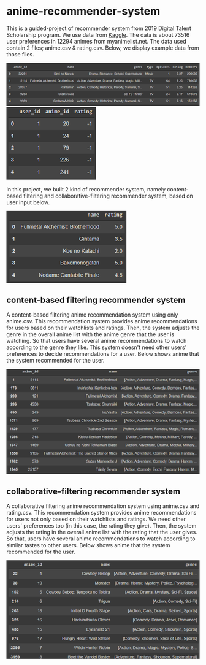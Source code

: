 # anime-recommender-system

This is a guided-project of recommender system from 2019 Digital Talent Scholarship program. We use data from [Kaggle]( https://www.kaggle.com/datasets/CooperUnion/anime-recommendations-database?datasetId=571). The data is about 73516 user preferences in 12294 animes from myanimelist.net. The data used contain 2 files; anime.csv & rating.csv. Below, we display example data from those files. 

![anime.csv](documentation/anime_data.png)
![rate.csv](documentation/rate_data.png)

In this project, we built 2 kind of recommender system, namely content-based filtering and collaborative-filtering recommender system, based on user input below.

![userinput](documentation/user_input_1.png)

## content-based filtering recommender system

A content-based filtering anime recommendation system using only anime.csv. This recommendation system provides anime recommendations for users based on their watchlists and ratings. Then, the system adjusts the genre in the overall anime list with the anime genre that the user is watching. So that users have several anime recommendations to watch according to the genre they like. This system doesn't need other users' preferences to decide recommendations for a user. Below shows anime that the system recommended for the user. 

![result1](documentation/anime_recommendation_content_based.png)

## collaborative-filtering recommender system

A collaborative filtering anime recommendation system using anime.csv and rating.csv. This recommendation system provides anime recommendations for users not only based on their watchlists and ratings. We need other users' preferences too (in this case, the rating they give). Then, the system adjusts the rating in the overall anime list with the rating that the user gives. So that, users have several anime recommendations to watch according to similar tastes to other users. Below shows anime that the system recommended for the user.

![result2](documentation/anime_recommendation_collaborative.png)
